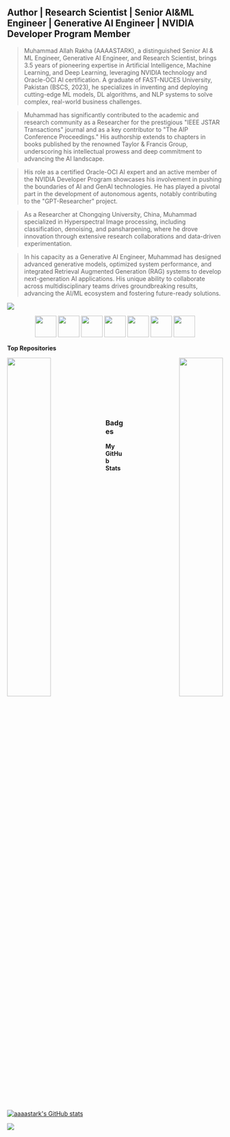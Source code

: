 Author | Research Scientist | Senior AI&ML Engineer | Generative AI Engineer | NVIDIA Developer Program Member
---------------------------------------------------------------------------------------

> Muhammad Allah Rakha (AAAASTARK), a distinguished Senior AI & ML Engineer, Generative AI Engineer, and Research Scientist, brings 3.5 years of pioneering expertise in Artificial Intelligence, Machine Learning, and Deep Learning, leveraging NVIDIA technology and Oracle-OCI AI certification. A graduate of FAST-NUCES University, Pakistan (BSCS, 2023), he specializes in inventing and deploying cutting-edge ML models, DL algorithms, and NLP systems to solve complex, real-world business challenges.

> Muhammad has significantly contributed to the academic and research community as a Researcher for the prestigious "IEEE JSTAR Transactions" journal and as a key contributor to "The AIP Conference Proceedings." His authorship extends to chapters in books published by the renowned Taylor & Francis Group, underscoring his intellectual prowess and deep commitment to advancing the AI landscape.

> His role as a certified Oracle-OCI AI expert and an active member of the NVIDIA Developer Program showcases his involvement in pushing the boundaries of AI and GenAI technologies. He has played a pivotal part in the development of autonomous agents, notably contributing to the "GPT-Researcher" project.

> As a Researcher at Chongqing University, China, Muhammad specialized in Hyperspectral Image processing, including classification, denoising, and pansharpening, where he drove innovation through extensive research collaborations and data-driven experimentation.

> In his capacity as a Generative AI Engineer, Muhammad has designed advanced generative models, optimized system performance, and integrated Retrieval Augmented Generation (RAG) systems to develop next-generation AI applications. His unique ability to collaborate across multidisciplinary teams drives groundbreaking results, advancing the AI/ML ecosystem and fostering future-ready solutions.

<a href="https://www.github.com/aaaastark" target="_blank" rel="noreferrer"><img src="https://img.shields.io/github/followers/aaaastark?logo=github&style=for-the-badge&color=0891b2&labelColor=1c1917" /></a>

<div align="center">
  <div class="container">
    <p>
      <a href="https://www.upwork.com/freelancers/~0133ac6de5164b1608" target="_blank" rel="noreferrer"><img src="https://github.com/aaaastark/aaaastark/assets/74346775/eaf5e263-6c17-4cb1-9b24-8de99a91993f" width="50" height="50" /></a> 
      <a href="https://www.linkedin.com/in/a-a-a-a-stark-69696617b" target="_blank" rel="noreferrer"><img src="https://github.com/aaaastark/aaaastark/assets/74346775/983ac4d6-f763-4d9c-89ff-c1a4877f992f" width="50" height="50" /></a>
      <a href="mailto:4444stark@gmail.com" target="_blank" rel="noreferrer"><img src="https://github.com/aaaastark/aaaastark/assets/74346775/99ca1686-799a-4019-944a-1c134302ad87" width="50" height="50" /></a> 
      <a href="https://huggingface.co/aaaastark" target="_blank" rel="noreferrer"><img src="https://github.com/aaaastark/aaaastark/assets/74346775/479d7b80-4636-408d-bd8e-1d6d9051a149" width="50" height="50" /></a>
      <a href="http://www.instagram.com/aaaa.stark" target="_blank" rel="noreferrer"><img src="https://github.com/aaaastark/aaaastark/assets/74346775/d5b39df8-4a76-454d-8ca6-3f4fb855cf92" width="50" height="50" /></a> 
      <a href="https://twitter.com/aaaastark" target="_blank" rel="noreferrer"><img src="https://github.com/aaaastark/aaaastark/assets/74346775/794d02c0-2809-49f6-bcc6-6e020971e615" width="50" height="50" /></a> 
      <a href="https://www.youtube.com/channel/UCgPu2X7ehI4h6DsVM8zEz8A" target="_blank" rel="noreferrer"><img src="https://github.com/aaaastark/aaaastark/assets/74346775/1583136a-941c-4bc0-bc86-3a91ced7a2d0" width="50" height="50" /></a> 
   </p>
  </div>
</div>

<b>Top Repositories</b>

<div width="100%" align="center">
  <a href="https://github.com/aaaastark/GenAI-Hub-Space" align="left"><img align="left" width="45%" src="https://github-readme-stats.vercel.app/api/pin/?username=aaaastark&repo=GenAI-Hub-Space&title_color=0891b2&text_color=ffffff&icon_color=0891b2&bg_color=1c1917&hide_border=true&locale=en" />
  </a>
  <a href="https://github.com/aaaastark/Goal-Kicker-Notes-Professional-Programming-Languages" align="right"><img align="right" width="45%" src="https://github-readme-stats.vercel.app/api/pin/?username=aaaastark&repo=Goal-Kicker-Notes-Professional-Programming-Languages&title_color=0891b2&text_color=ffffff&icon_color=0891b2&bg_color=1c1917&hide_border=true&locale=en" />
  </a>
</div>
<br /><br /><br /><br /><br /><br /><br />

### Badges
<b>My GitHub Stats</b>

<a href="http://www.github.com/aaaastark"><img src="https://github-readme-stats.vercel.app/api?username=aaaastark&show_icons=true&hide=&count_private=true&title_color=0891b2&text_color=ffffff&icon_color=0891b2&bg_color=1c1917&hide_border=true&show_icons=true" alt="aaaastark's GitHub stats" /></a>

<a href="http://www.github.com/aaaastark"><img src="https://github-readme-streak-stats.herokuapp.com/?user=aaaastark&stroke=ffffff&background=1c1917&ring=0891b2&fire=0891b2&currStreakNum=ffffff&currStreakLabel=0891b2&sideNums=ffffff&sideLabels=ffffff&dates=ffffff&hide_border=true" /></a>

<!-- <a href="http://www.github.com/aaaastark"><img src="https://activity-graph.herokuapp.com/graph?username=aaaastark&bg_color=1c1917&color=ffffff&line=0891b2&point=ffffff&area_color=1c1917&area=true&hide_border=true&custom_title=GitHub%20Commits%20Graph" alt="GitHub Commits Graph" /></a> -->

<!-- <a href="https://github.com/aaaastark" align="left"><img src="https://github-readme-stats.vercel.app/api/top-langs/?username=aaaastark&langs_count=10&title_color=0891b2&text_color=ffffff&icon_color=0891b2&bg_color=1c1917&hide_border=true&locale=en&custom_title=Top%20%Languages" alt="Top Languages" /></a>
 -->
 

